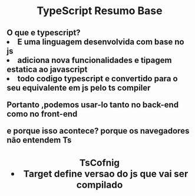 <h1 align="center"> TypeScript Resumo Base

<h2> O que e typescript?

<li>E uma linguagem desenvolvida com base no js
<li>adiciona nova funcionalidades e tipagem estatica ao javascript
<li> todo codigo typescript e convertido para o seu equivalente em js pelo ts compiler
<p> Portanto ,podemos usar-lo tanto no back-end como no front-end
<p> e porque isso acontece? porque os navegadores não entendem Ts


<h3 align="center"> TsCofnig

<li> Target define versao do js que vai ser compilado